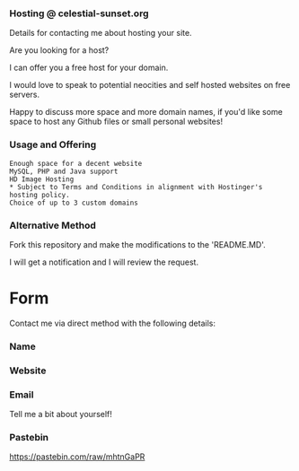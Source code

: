 ### Hosting @ celestial-sunset.org

Details for contacting me about hosting your site.

Are you looking for a host?

I can offer you a free host for your domain.

I would love to speak to potential neocities and self hosted websites on free servers.

Happy to discuss more space and more domain names,
if you'd like some space to host any Github files or small personal websites!

### Usage and Offering

    Enough space for a decent website
    MySQL, PHP and Java support
    HD Image Hosting
    * Subject to Terms and Conditions in alignment with Hostinger's hosting policy.
    Choice of up to 3 custom domains

### Alternative Method

Fork this repository and make the modifications to the 'README.MD'.

I will get a notification and I will review the request.

# Form

Contact me via direct method with the following details:

### Name

### Website

### Email

Tell me a bit about yourself!

### Pastebin

https://pastebin.com/raw/mhtnGaPR
